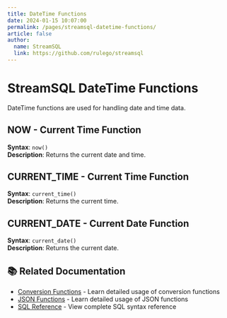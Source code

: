 ```yaml
---
title: DateTime Functions
date: 2024-01-15 10:07:00
permalink: /pages/streamsql-datetime-functions/
article: false
author: 
  name: StreamSQL
  link: https://github.com/rulego/streamsql
---
```


# StreamSQL DateTime Functions

DateTime functions are used for handling date and time data.

## NOW - Current Time Function
**Syntax**: `now()`  
**Description**: Returns the current date and time.  
 
## CURRENT_TIME - Current Time Function
**Syntax**: `current_time()`  
**Description**: Returns the current time.  
 
## CURRENT_DATE - Current Date Function
**Syntax**: `current_date()`  
**Description**: Returns the current date.  
 
## 📚 Related Documentation

- [Conversion Functions](/en/pages/streamsql-conversion-functions/) - Learn detailed usage of conversion functions
- [JSON Functions](/en/pages/streamsql-json-functions/) - Learn detailed usage of JSON functions
- [SQL Reference](/en/pages/streamsql-sql/) - View complete SQL syntax reference